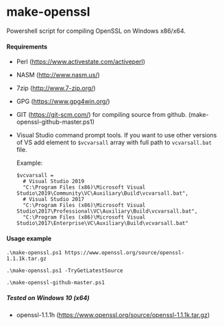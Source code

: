 # make-openssl
Powershell script for compiling OpenSSL on Windows x86/x64.

#### Requirements
- Perl (https://www.activestate.com/activeperl)
- NASM (http://www.nasm.us/)
- 7zip (http://www.7-zip.org/)
- GPG (https://www.gpg4win.org/)
- GIT (https://git-scm.com/) for compiling source from github. (make-openssl-github-master.ps1)  

- Visual Studio command prompt tools.
  If you want to use other versions of VS add element to `$vcvarsall` array with full path to `vcvarsall.bat` file.

  Example:
  ```
  $vcvarsall =
    # Visual Studio 2019
    "C:\Program Files (x86)\Microsoft Visual Studio\2019\Community\VC\Auxiliary\Build\vcvarsall.bat",
    # Visual Studio 2017
    "C:\Program Files (x86)\Microsoft Visual Studio\2017\Professional\VC\Auxiliary\Build\vcvarsall.bat",
    "C:\Program Files (x86)\Microsoft Visual Studio\2017\Enterprise\VC\Auxiliary\Build\vcvarsall.bat"
  ```      

#### Usage example
  `.\make-openssl.ps1 https://www.openssl.org/source/openssl-1.1.1k.tar.gz`

  `.\make-openssl.ps1 -TryGetLatestSource`

  `.\make-openssl-github-master.ps1`

##### Tested on Windows 10 (x64)
- openssl-1.1.1h (https://www.openssl.org/source/openssl-1.1.1k.tar.gz)
